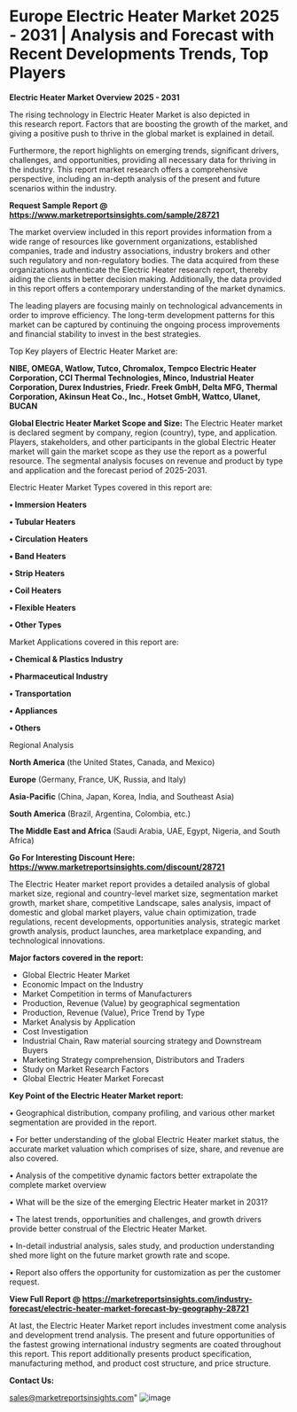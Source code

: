 # Europe Electric Heater Market 2025 - 2031 | Analysis and Forecast with Recent Developments Trends, Top Players

<Strong> Electric Heater Market Overview 2025 - 2031</strong>

The rising technology in Electric Heater Market is also depicted in this research report. Factors that are boosting the growth of the market, and giving a positive push to thrive in the global market is explained in detail.

Furthermore, the report highlights on emerging trends, significant drivers, challenges, and opportunities, providing all necessary data for thriving in the industry. This report market research offers a comprehensive perspective, including an in-depth analysis of the present and future scenarios within the industry.

<strong>Request Sample Report @ <a href=https://www.marketreportsinsights.com/sample/28721>https://www.marketreportsinsights.com/sample/28721</a></strong>

The market overview included in this report provides information from a wide range of resources like government organizations, established companies, trade and industry associations, industry brokers and other such regulatory and non-regulatory bodies. The data acquired from these organizations authenticate the Electric Heater research report, thereby aiding the clients in better decision making. Additionally, the data provided in this report offers a contemporary understanding of the market dynamics.

The leading players are focusing mainly on technological advancements in order to improve efficiency. The long-term development patterns for this market can be captured by continuing the ongoing process improvements and financial stability to invest in the best strategies.

Top Key players of Electric Heater Market are:

<strong>NIBE, OMEGA, Watlow, Tutco, Chromalox, Tempco Electric Heater Corporation, CCI Thermal Technologies, Minco, Industrial Heater Corporation, Durex Industries, Friedr. Freek GmbH, Delta MFG, Thermal Corporation, Akinsun Heat Co., Inc., Hotset GmbH, Wattco, Ulanet, BUCAN</strong>

<strong><b>Global Electric Heater Market Scope and Size:</b></strong>
The Electric Heater market is declared segment by company, region (country), type, and application. Players, stakeholders, and other participants in the global Electric Heater market will gain the market scope as they use the report as a powerful resource. The segmental analysis focuses on revenue and product by type and application and the forecast period of 2025-2031.

Electric Heater Market Types covered in this report are:

<strong>• Immersion Heaters

• Tubular Heaters

• Circulation Heaters

• Band Heaters

• Strip Heaters

• Coil Heaters

• Flexible Heaters

• Other Types</strong>

Market Applications covered in this report are:

<strong>• Chemical & Plastics Industry

• Pharmaceutical Industry

• Transportation

• Appliances

• Others</strong> 

Regional Analysis

<strong>North America</strong> (the United States, Canada, and Mexico)

<strong>Europe</strong> (Germany, France, UK, Russia, and Italy)

<strong>Asia-Pacific</strong> (China, Japan, Korea, India, and Southeast Asia)

<strong>South America</strong> (Brazil, Argentina, Colombia, etc.)

<strong>The Middle East and Africa</strong> (Saudi Arabia, UAE, Egypt, Nigeria, and South Africa)

<strong>Go For Interesting Discount Here: <a href=https://www.marketreportsinsights.com/discount/28721>https://www.marketreportsinsights.com/discount/28721</a></strong>

The Electric Heater market report provides a detailed analysis of global market size, regional and country-level market size, segmentation market growth, market share, competitive Landscape, sales analysis, impact of domestic and global market players, value chain optimization, trade regulations, recent developments, opportunities analysis, strategic market growth analysis, product launches, area marketplace expanding, and technological innovations.

<strong><b>Major factors covered in the report:</b></strong>
<ul>
  <li>Global Electric Heater Market </li>
  <li>Economic Impact on the Industry</li>
  <li>Market Competition in terms of Manufacturers</li>
  <li>Production, Revenue (Value) by geographical segmentation</li>
  <li>Production, Revenue (Value), Price Trend by Type</li>
  <li>Market Analysis by Application</li>
  <li>Cost Investigation</li>
  <li>Industrial Chain, Raw material sourcing strategy and Downstream Buyers</li>
  <li>Marketing Strategy comprehension, Distributors and Traders</li>
  <li>Study on Market Research Factors</li>
  <li>Global Electric Heater Market Forecast</li>
</ul>

<strong><b>Key Point of the Electric Heater Market report:</b></strong>

• Geographical distribution, company profiling, and various other market segmentation are provided in the report.

• For better understanding of the global Electric Heater market status, the accurate market valuation which comprises of size, share, and revenue are also covered.

• Analysis of the competitive dynamic factors better extrapolate the complete market overview

• What will be the size of the emerging Electric Heater market in 2031?

• The latest trends, opportunities and challenges, and growth drivers provide better construal of the Electric Heater Market.

• In-detail industrial analysis, sales study, and production understanding shed more light on the future market growth rate and scope.

• Report also offers the opportunity for customization as per the customer request.

<strong><b>View Full Report @ <a href=https://marketreportsinsights.com/industry-forecast/electric-heater-market-forecast-by-geography-28721>https://marketreportsinsights.com/industry-forecast/electric-heater-market-forecast-by-geography-28721</a></b></strong>


At last, the Electric Heater Market report includes investment come analysis and development trend analysis. The present and future opportunities of the fastest growing international industry segments are coated throughout this report. This report additionally presents product specification, manufacturing method, and product cost structure, and price structure.

<strong>Contact Us:</strong>

sales@marketreportsinsights.com"
![image](https://github.com/user-attachments/assets/af1c1a1e-2f1b-413e-a5d3-974d9503b6bf)
